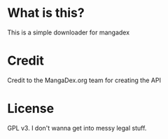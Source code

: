 # What is this?
This is a simple downloader for mangadex

# Credit
Credit to the MangaDex.org team for creating the API

# License
GPL v3. I don't wanna get into messy legal stuff.

